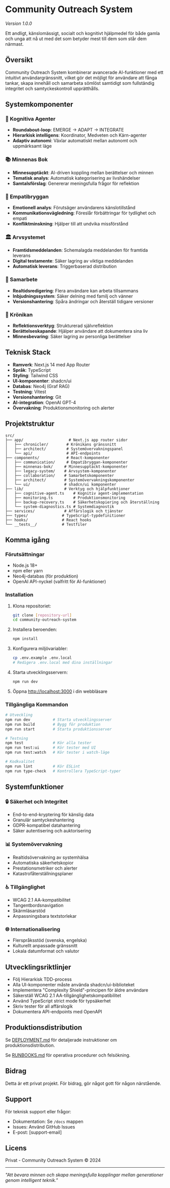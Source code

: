 # Community Outreach System
*Version 1.0.0*

Ett andligt, känslomässigt, socialt och kognitivt hjälpmedel för både gamla och unga att nå ut med det som betyder mest till dem som står dem närmast.

## Översikt

Community Outreach System kombinerar avancerade AI-funktioner med ett intuitivt användargränssnitt, vilket gör det möjligt för användare att fånga tankar, skapa innehåll och samarbeta sömlöst samtidigt som fullständig integritet och samtyckeskontroll upprätthålls.

## Systemkomponenter

### 🧠 Kognitiva Agenter
- **Roundabout-loop**: EMERGE → ADAPT → INTEGRATE
- **Hierarkisk intelligens**: Koordinator, Medveten och Kärn-agenter
- **Adaptiv autonomi**: Växlar automatiskt mellan autonomt och uppmärksamt läge

### 📚 Minnenas Bok
- **Minnesupptäckt**: AI-driven koppling mellan berättelser och minnen
- **Tematisk analys**: Automatisk kategorisering av livshändelser
- **Samtalsförslag**: Genererar meningsfulla frågor för reflektion

### 💬 Empatibryggan
- **Emotionell analys**: Förutsäger användarens känslotillstånd
- **Kommunikationsvägledning**: Föreslår förbättringar för tydlighet och empati
- **Konfliktminskning**: Hjälper till att undvika missförstånd

### 🏛️ Arvsystemet
- **Framtidsmeddelanden**: Schemalagda meddelanden för framtida leverans
- **Digital testamente**: Säker lagring av viktiga meddelanden
- **Automatisk leverans**: Triggerbaserad distribution

### 👥 Samarbete
- **Realtidsredigering**: Flera användare kan arbeta tillsammans
- **Inbjudningssystem**: Säker delning med familj och vänner
- **Versionshantering**: Spåra ändringar och återställ tidigare versioner

### 📖 Krönikan
- **Reflektionsverktyg**: Strukturerad självreflektion
- **Berättelseskapande**: Hjälper användare att dokumentera sina liv
- **Minnesbevaring**: Säker lagring av personliga berättelser

## Teknisk Stack

- **Ramverk**: Next.js 14 med App Router
- **Språk**: TypeScript
- **Styling**: Tailwind CSS
- **UI-komponenter**: shadcn/ui
- **Databas**: Neo4j (Graf RAG)
- **Testning**: Vitest
- **Versionshantering**: Git
- **AI-integration**: OpenAI GPT-4
- **Övervakning**: Produktionsmonitoring och alerter

## Projektstruktur

```
src/
├── app/                    # Next.js app router sidor
│   ├── chronicler/        # Krönikans gränssnitt
│   ├── architect/         # Systemövervakningspanel
│   └── api/               # API-endpoints
├── components/            # React-komponenter
│   ├── communication/     # Empatibryggan-komponenter
│   ├── minnenas-bok/     # Minnesupptäckt-komponenter
│   ├── legacy-system/    # Arvsystem-komponenter
│   ├── collaboration/    # Samarbetskomponenter
│   ├── architect/        # Systemövervakningskomponenter
│   └── ui/               # shadcn/ui komponenter
├── lib/                  # Verktyg och hjälpfunktioner
│   ├── cognitive-agent.ts    # Kognitiv agent-implementation
│   ├── monitoring.ts         # Produktionsmonitoring
│   ├── backup-recovery.ts    # Säkerhetskopiering och återställning
│   └── system-diagnostics.ts # Systemdiagnostik
├── services/             # Affärslogik och tjänster
├── types/               # TypeScript-typdefinitioner
├── hooks/               # React hooks
└── __tests__/           # Testfiler
```

## Komma igång

### Förutsättningar

- Node.js 18+ 
- npm eller yarn
- Neo4j-databas (för produktion)
- OpenAI API-nyckel (valfritt för AI-funktioner)

### Installation

1. Klona repositoriet:
   ```bash
   git clone [repository-url]
   cd community-outreach-system
   ```

2. Installera beroenden:
   ```bash
   npm install
   ```

3. Konfigurera miljövariabler:
   ```bash
   cp .env.example .env.local
   # Redigera .env.local med dina inställningar
   ```

4. Starta utvecklingsservern:
   ```bash
   npm run dev
   ```

5. Öppna [http://localhost:3000](http://localhost:3000) i din webbläsare

### Tillgängliga Kommandon

```bash
# Utveckling
npm run dev          # Starta utvecklingsserver
npm run build        # Bygg för produktion
npm run start        # Starta produktionsserver

# Testning
npm test             # Kör alla tester
npm run test:ui      # Kör tester med UI
npm run test:watch   # Kör tester i watch-läge

# Kodkvalitet
npm run lint         # Kör ESLint
npm run type-check   # Kontrollera TypeScript-typer
```

## Systemfunktioner

### 🔒 Säkerhet och Integritet
- End-to-end-kryptering för känslig data
- Granulär samtyckeshantering
- GDPR-kompatibel datahantering
- Säker autentisering och auktorisering

### 📊 Systemövervakning
- Realtidsövervakning av systemhälsa
- Automatiska säkerhetskopior
- Prestationsmetriker och alerter
- Katastrofåterställningsplaner

### ♿ Tillgänglighet
- WCAG 2.1 AA-kompatibilitet
- Tangentbordsnavigation
- Skärmläsarstöd
- Anpassningsbara textstorlekar

### 🌐 Internationalisering
- Flerspråksstöd (svenska, engelska)
- Kulturellt anpassade gränssnitt
- Lokala datumformat och valutor

## Utvecklingsriktlinjer

- Följ Hierarkisk TDD-process
- Alla UI-komponenter måste använda shadcn/ui-biblioteket
- Implementera "Complexity Shield"-principen för äldre användare
- Säkerställ WCAG 2.1 AA-tillgänglighetskompatibilitet
- Använd TypeScript strict mode för typsäkerhet
- Skriv tester för all affärslogik
- Dokumentera API-endpoints med OpenAPI

## Produktionsdistribution

Se [DEPLOYMENT.md](./DEPLOYMENT.md) för detaljerade instruktioner om produktionsdistribution.

Se [RUNBOOKS.md](./RUNBOOKS.md) för operativa procedurer och felsökning.

## Bidrag

Detta är ett privat projekt. För bidrag, gör något gott för någon närstående.

## Support

För teknisk support eller frågor:
- Dokumentation: Se `/docs` mappen
- Issues: Använd GitHub Issues
- E-post: [support-email]

## Licens

Privat - Community Outreach System © 2024

---

*"Att bevara minnen och skapa meningsfulla kopplingar mellan generationer genom intelligent teknik."*